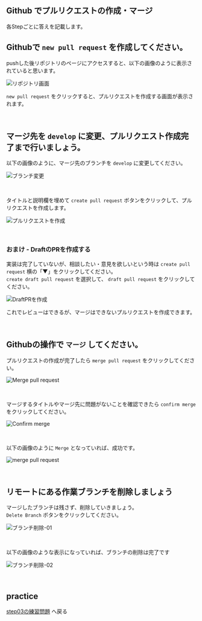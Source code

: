 ## Github でプルリクエストの作成・マージ

各Stepごとに答えを記載します。

<!-- TODO: ここから進める -->
## Githubで `new pull request` を作成してください。

pushした後リポジトリのページにアクセスすると、以下の画像のように表示されていると思います。

![リポジトリ画面](/public/images/training/step03/image-01.png)

`new pull request` をクリックすると、プルリクエストを作成する画面が表示されます。

<br>

## マージ先を `develop` に変更、プルリクエスト作成完了まで行いましょう。

以下の画像のように、マージ先のブランチを `develop` に変更してください。

![ブランチ変更](/public/images/training/step03/image-03.png)

<br>

タイトルと説明欄を埋めて `create pull request` ボタンをクリックして、プルリクエストを作成します。

![プルリクエストを作成](/public/images/training/step03/image-04.png)

<br>

### おまけ - DraftのPRを作成する

実装は完了していないが、相談したい・意見を欲しいという時は `create pull request` 横の「▼」をクリックしてください。  
`create draft pull request` を選択して、 `draft pull request` をクリックしてください。

![DraftPRを作成](/public/images/training/step03/image-05.png)

これでレビューはできるが、マージはできないプルリクエストを作成できます。

<br>

## Githubの操作で `マージ` してください。

プルリクエストの作成が完了したら `merge pull request` をクリックしてください。

![Merge pull request](/public/images/training/step03/image-06.png)

<br>

マージするタイトルやマージ先に問題がないことを確認できたら `confirm merge` をクリックしてください。

![Confirm merge](/public/images/training/step03/image-07.png)

<br>

以下の画像のように `Merge` となっていれば、成功です。

![merge pull request](/public/images/training/step03/image-08.png)

<br>

## リモートにある作業ブランチを削除しましょう

マージしたブランチは残さず、削除していきましょう。  
`Delete Branch` ボタンをクリックしてください。

![ブランチ削除-01](/public/images/training/step03/image-09.png)

<br>

以下の画像のような表示になっていれば、ブランチの削除は完了です

![ブランチ削除-02](/public/images/training/step03/image-10.png)

<br>

## practice

[step03の練習問題](../../practice/step03/index.md) へ戻る
